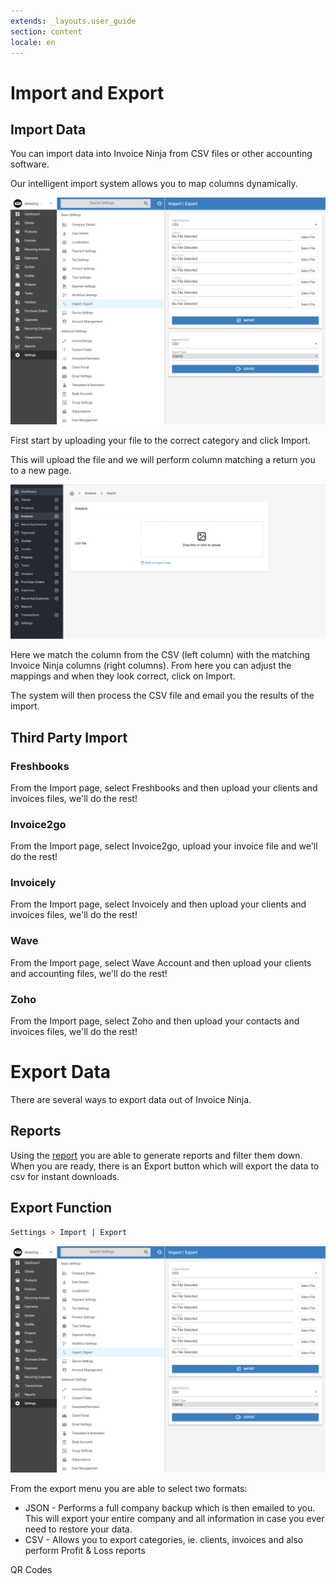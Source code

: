 ```yaml
---
extends: _layouts.user_guide
section: content
locale: en
---
```


# Import and Export

## Import Data

You can import data into Invoice Ninja from CSV files or other accounting software.

Our intelligent import system allows you to map columns dynamically.

![alt text](/assets/images/settings/export_csv.png "CSV Imports")

First start by uploading your file to the correct category and click Import.

This will upload the file and we will perform column matching a return you to a new page.

![alt text](/assets/images/settings/import_column_matching.png "CSV Mapping")

Here we match the column from the CSV (left column) with the matching Invoice Ninja columns (right columns). From here you can adjust the mappings and when they look correct, click on Import.

The system will then process the CSV file and email you the results of the import.

## Third Party Import

### Freshbooks

From the Import page, select Freshbooks and then upload your clients and invoices files, we'll do the rest!

### Invoice2go

From the Import page, select Invoice2go, upload your invoice file and we'll do the rest!

### Invoicely

From the Import page, select Invoicely and then upload your clients and invoices files, we'll do the rest!

### Wave

From the Import page, select Wave Account and then upload your clients and accounting files, we'll do the rest!

### Zoho

From the Import page, select Zoho and then upload your contacts and invoices files, we'll do the rest!

# Export Data

There are several ways to export data out of Invoice Ninja.

## Reports

Using the [report](/en/reports) you are able to generate reports and filter them down. When you are ready, there is an Export button which will export the data to csv for instant downloads.

## Export Function

```bash
Settings > Import | Export
```

![alt text](/assets/images/settings/export_csv.png "CSV Exports")

From the export menu you are able to select two formats:

- JSON - Performs a full company backup which is then emailed to you. This will export your entire company and all information in case you ever need to restore your data.
- CSV - Allows you to export categories, ie. clients, invoices and also perform Profit & Loss reports

<x-next url=/en/qr-codes>QR Codes</x-next>

